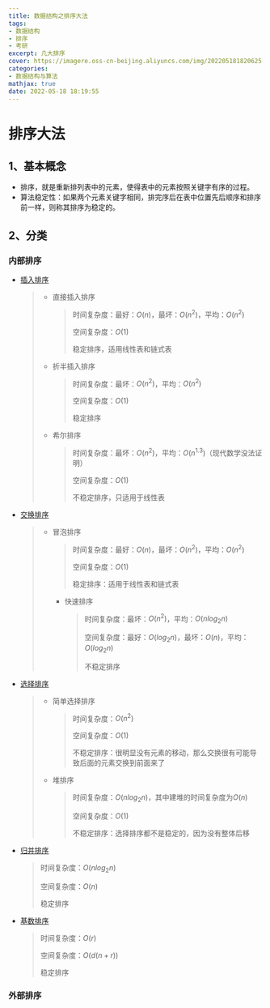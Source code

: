 ```yaml
---
title: 数据结构之排序大法
tags: 
- 数据结构
- 排序
- 考研
excerpt: 几大排序
cover: https://imagere.oss-cn-beijing.aliyuncs.com/img/202205181820625.png
categories:
- 数据结构与算法
mathjax: true
date: 2022-05-18 18:19:55
---
```


# 排序大法

## 1、基本概念

- 排序，就是重新排列表中的元素，使得表中的元素按照关键字有序的过程。
- 算法稳定性：如果两个元素关键字相同，排完序后在表中位置先后顺序和排序前一样，则称其排序为稳定的。

## 2、分类

### 内部排序

- [插入排序]()

  > - 直接插入排序
  > 
  >   > 时间复杂度：最好：$O(n)$，最坏：$O(n^2)$，平均：$O(n^2)$
  >   >
  >   > 空间复杂度：$O(1)$
  >   >
  >   > 稳定排序，适用线性表和链式表
  > 
  > - 折半插入排序
  > 
  >   > 时间复杂度：最坏：$O(n^2)$，平均：$O(n^2)$
  >   >
  >   > 空间复杂度：$O(1)$
  >   >
  >   > 稳定排序
  > 
  > - 希尔排序
  > 
  >   > 时间复杂度：最坏：$O(n^2)$，平均：$O(n^{1.3})$（现代数学没法证明）
  >   >
  >   > 空间复杂度：$O(1)$
  >   >
  >   > 不稳定排序，只适用于线性表

- [交换排序]()

  > - 冒泡排序
  > 
  >    > 时间复杂度：最好：$O(n)$，最坏：$O(n^2)$，平均：$O(n^2)$
  >    >
  >    > 空间复杂度：$O(1)$
  >    >
  >    > 稳定排序：适用于线性表和链式表
  > 
  > 
  >   - 快速排序
  > 
  >     > 时间复杂度：最坏：$O(n^2)$，平均：$O(nlog_2n)$
  >     >
  >     > 空间复杂度：最好：$O(log_2n)$，最坏：$O(n)$，平均：$O(log_2n)$
  >     >
  >     > 不稳定排序
  >     > 
  


- [选择排序]()
  >  - 简单选择排序
  >  
  >      > 时间复杂度：$O(n^2)$
  >      >
  >      > 空间复杂度：$O(1)$
  >      >
  >      > 不稳定排序：很明显没有元素的移动，那么交换很有可能导致后面的元素交换到前面来了
  >  
  >  - 堆排序
  >
  >    > 时间复杂度：$O(nlog_2n)$，其中建堆的时间复杂度为$O(n)$
  >    >
  >    > 空间复杂度：$O(1)$
  >    >
  >    > 不稳定排序：选择排序都不是稳定的，因为没有整体后移

- [归并排序]()

    > 时间复杂度：$O(nlog_2n)$
    >
    > 空间复杂度：$O(n)$
    >
    > 稳定排序

- [基数排序]()

    > 时间复杂度：$O(r)$
    >
    > 空间复杂度：$O(d(n+r))$
    >
    > 稳定排序

### 外部排序

